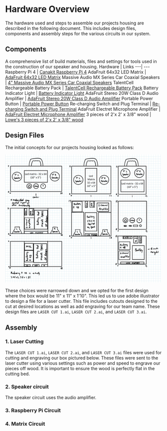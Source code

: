 # Hardware Overview

The hardware used and steps to assemble our projects housing are described in the following document. This includes design files, components and assembly steps for the various circuits in our system.

## Components

A comprehensive list of build materials, files and settings for tools used in the construction of our speaker and housing.
Hardware | Links
---| ---
Raspberry Pi 4  | [Canakit Raspberry Pi 4](https://www.canakit.com/raspberry-pi-4-starter-kit.html)
AdaFruit 64x32 LED Matrix | [AdaFruit 64x32 LED Matrix](https://www.adafruit.com/product/2278)
Massive Audio MX Series Car Coaxial Speakers | [4" Massive Audio MX Series Car Coaxial Speakers](https://www.amazon.com/Massive-Audio-MX4-Speakers-Speakers/dp/B073JJ7F4W/ref=sr_1_3?dchild=1&keywords=30w+4+inch+car+speakers&qid=1632342682&sr=8-)
TalentCell Rechargeable Battery Pack | [TalentCell Rechargeable Battery Pack](https://www.amazon.com/TalentCell-Rechargeable-12000mAh-Multi-led-indicator/dp/B00ME3ZH7C/ref=sr_1_6?dchild=1&keywords=rechargeable+battery+12v&qid=1632341218&sr=8-6)
Battery Indicator Light | [Battery Indicator Light](https://www.amazon.com/Battery-Capacity-Indicator-Lead-Acid-Motorcycle/dp/B07V2KMQGQ/ref=sr_1_6?dchild=1&keywords=battery+indicator&qid=1633471326&sr=8-6)
AdaFruit Stereo 20W Class D Audio Amplifier | [AdaFruit Stereo 20W Class D Audio Amplifier](https://www.amazon.com/Stereo-20W-Class-Audio-Amplifier/dp/B00SK8OH30/ref=sr_1_5?dchild=1&keywords=adafruit+audio+amplifier&qid=1632341178&sr=8-5)
Portable Power Button | [Portable Power Button](https://www.amazon.com/s?k=power+button&ref=nb_sb_noss_2)
Re-charging Switch and Plug Terminal | [Re-charging Switch and Plug Terminal](https://www.amazon.com/BIQU-Rocker-Switch-Socket-Module/dp/B07KS2TQ45/ref=sr_1_10?dchild=1&keywords=Mounted+power+button&qid=1633471706&sr=8-10)
AdaFruit Electret Microphone Amplifier | [AdaFruit Electret Microphone Amplifier](https://www.amazon.com/Adafruit-Electret-Microphone-Amplifier-Adjustable/dp/B00K9M6S1O/ref=sr_1_3?dchild=1&keywords=adafruit+1713&qid=1632090401&sr=8-3)
3 pieces of 2'x 2' x 3/8" wood | [Lowe's 3 pieces of 2'x 2' x 3/8" wood](https://www.lowes.com/pd/1-4-in-Common-Pine-Sanded-Plywood-Application-as-2-x-2/1000068959)

## Design Files

The initial concepts for our projects housing looked as follows:

<!-- ![Hand Sketches](https://github.com/macshaughnessy3/PAWS/blob/main/Hardware/Led%20matrix%20-%2032%20x%2064%20%20(10”%20x%205”).jpeg) -->
<img src="Led matrix - 32 x 64  (10” x 5”).jpeg" alt="drawing" width="500"/>

These choices were  narrowed down and we opted for the first design where the box would be 11" x 11" x 1'10". This led us to use adobe illustrator to design a file for a laser cutter. This file includes cutouts designed to the cut at desired locations as well as add engraving for our team name. These design files are `LASER CUT 1.ai`, `LASER CUT 2.ai`, and `LASER CUT 3.ai`.

## Assembly

### 1. Laser Cutting

The `LASER CUT 1.ai`, `LASER CUT 2.ai`, and `LASER CUT 3.ai` files were used for cutting and engraving our box pictured below. These files were sent to the laser cutter using various settings such as power and speed to engrave our pieces off wood. It is important to ensure the wood is perfectly flat in the cutting bed.

### 2. Speaker circuit

The speaker circuit uses the audio amplifier.

### 3. Raspberry Pi Circuit

### 4. Matrix Circuit
